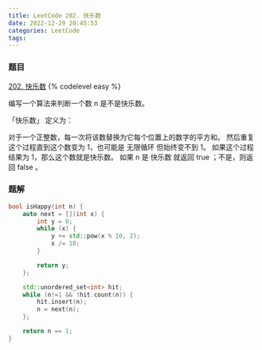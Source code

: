 ```yaml
---
title: LeetCode 202. 快乐数
date: 2022-12-29 20:45:53
categories: LeetCode
tags:
---
```


### 题目
[202. 快乐数](https://leetcode.cn/problems/happy-number/)
{% codelevel easy %}

编写一个算法来判断一个数 n 是不是快乐数。

「快乐数」 定义为：

对于一个正整数，每一次将该数替换为它每个位置上的数字的平方和。
然后重复这个过程直到这个数变为 1，也可能是 无限循环 但始终变不到 1。
如果这个过程 结果为 1，那么这个数就是快乐数。
如果 n 是 快乐数 就返回 true ；不是，则返回 false 。
<!-- more -->

### 题解
``` cpp
bool isHappy(int n) {
    auto next = [](int x) {
        int y = 0;
        while (x) {
            y += std::pow(x % 10, 2);
            x /= 10;
        }

        return y;
    };

    std::unordered_set<int> hit;
    while (n!=1 && !hit.count(n)) {
        hit.insert(n);
        n = next(n);
    };

    return n == 1;
}
```
